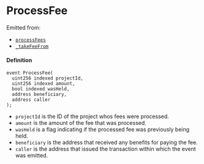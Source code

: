 # ProcessFee

Emitted from:

* [`processFees`](/v4/deprecated/v2/contracts/or-payment-terminals/or-abstract/jbpayoutredemptionpaymentterminal/write/processfees.md)
* [`_takeFeeFrom`](/v4/deprecated/v2/contracts/or-payment-terminals/or-abstract/jbpayoutredemptionpaymentterminal/write/-_takefeefrom.md)

#### Definition

```
event ProcessFee(
  uint256 indexed projectId,
  uint256 indexed amount,
  bool indexed wasHeld,
  address beneficiary,
  address caller
);
```

* `projectId` is the ID of the project whos fees were processed.
* `amount` is the amount of the fee that was processed.
* `wasHeld` is a flag indicating if the processed fee was previously being held.
* `beneficiary` is the address that received any benefits for paying the fee.
* `caller` is the address that issued the transaction within which the event was emitted.
